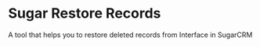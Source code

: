 # Sugar Restore Records
A tool that helps you to restore deleted records from Interface in SugarCRM 
